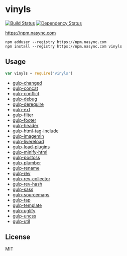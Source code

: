 # vinyls

[![Build Status](https://img.shields.io/travis/codingalchemy/vinyls.svg?style=flat-square)](https://travis-ci.org/codingalchemy/vinyls)
[![Dependency Status](https://img.shields.io/david/codingalchemy/vinyls.svg?style=flat-square)](https://david-dm.org/codingalchemy/vinyls)

https://npm.nasync.com

```
npm adduser --registry https://npm.nasync.com
npm install --registry https://npm.nasync.com vinyls
```

## Usage

``` js
var vinyls = require('vinyls')
```

- [gulp-changed](https://www.npmjs.com/package/gulp-changed)
- [gulp-concat](https://www.npmjs.com/package/gulp-concat)
- [gulp-conflict](https://www.npmjs.com/package/gulp-conflict)
- [gulp-debug](https://www.npmjs.com/package/gulp-debug)
- [gulp-derequire](https://www.npmjs.com/package/gulp-derequire)
- [gulp-ext](https://www.npmjs.com/package/gulp-ext)
- [gulp-filter](https://www.npmjs.com/package/gulp-filter)
- [gulp-footer](https://www.npmjs.com/package/gulp-footer)
- [gulp-header](https://www.npmjs.com/package/gulp-header)
- [gulp-html-tag-include](https://www.npmjs.com/package/gulp-html-tag-include)
- [gulp-imagemin](https://www.npmjs.com/package/gulp-imagemin)
- [gulp-livereload](https://www.npmjs.com/package/gulp-livereload)
- [gulp-load-plugins](https://www.npmjs.com/package/gulp-load-plugins)
- [gulp-minify-html](https://www.npmjs.com/package/gulp-minify-html)
- [gulp-postcss](https://www.npmjs.com/package/gulp-postcss)
- [gulp-plumber](https://www.npmjs.com/package/gulp-plumber)
- [gulp-rename](https://www.npmjs.com/package/gulp-rename)
- [gulp-rev](https://www.npmjs.com/package/gulp-rev)
- [gulp-rev-collector](https://www.npmjs.com/package/gulp-rev-collector)
- [gulp-rev-hash](https://www.npmjs.com/package/gulp-rev-hash)
- [gulp-sass](https://www.npmjs.com/package/gulp-sass)
- [gulp-sourcemaps](https://www.npmjs.com/package/gulp-sourcemaps)
- [gulp-tap](https://www.npmjs.com/package/gulp-tap)
- [gulp-template](https://www.npmjs.com/package/gulp-template)
- [gulp-uglify](https://www.npmjs.com/package/gulp-uglify)
- [gulp-uncss](https://www.npmjs.com/package/gulp-uncss)
- [gulp-util](https://www.npmjs.com/package/gulp-util)



## License

MIT
